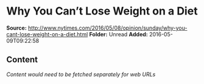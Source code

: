 # Why You Can’t Lose Weight on a Diet

**Source:** http://www.nytimes.com/2016/05/08/opinion/sunday/why-you-cant-lose-weight-on-a-diet.html
**Folder:** Unread
**Added:** 2016-05-09T09:22:58




## Content
*Content would need to be fetched separately for web URLs*
